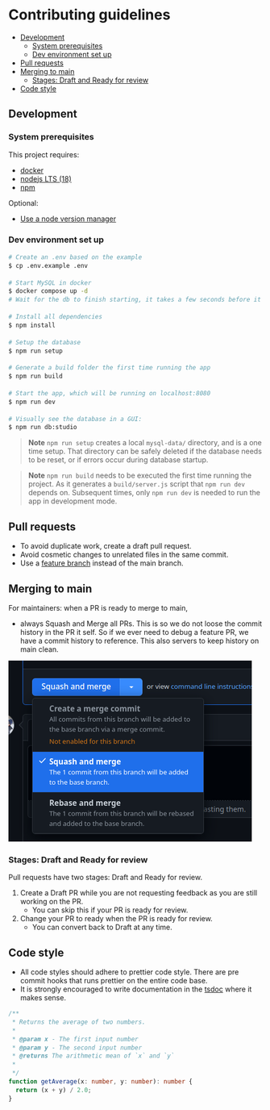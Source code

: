 # Contributing guidelines

<!-- vim-markdown-toc GFM -->

- [Development](#development)
  - [System prerequisites](#system-prerequisites)
  - [Dev environment set up](#dev-environment-set-up)
- [Pull requests](#pull-requests)
- [Merging to main](#merging-to-main)
  - [Stages: Draft and Ready for review](#stages-draft-and-ready-for-review)
- [Code style](#code-style)

<!-- vim-markdown-toc -->

## Development

### System prerequisites

This project requires:

- [docker](https://docs.docker.com/get-docker/)
- [nodejs LTS (18)](https://nodejs.org/en/download/)
- [npm](https://docs.npmjs.com/downloading-and-installing-node-js-and-npm)

Optional:

- [Use a node version manager](https://docs.npmjs.com/downloading-and-installing-node-js-and-npm#using-a-node-version-manager-to-install-nodejs-and-npm)

### Dev environment set up

```bash
# Create an .env based on the example
$ cp .env.example .env

# Start MySQL in docker
$ docker compose up -d
# Wait for the db to finish starting, it takes a few seconds before it's ready...

# Install all dependencies
$ npm install

# Setup the database
$ npm run setup

# Generate a build folder the first time running the app
$ npm run build

# Start the app, which will be running on localhost:8080
$ npm run dev

# Visually see the database in a GUI:
$ npm run db:studio
```

> **Note** `npm run setup` creates a local `mysql-data/` directory, and is a one time setup. That directory can be safely deleted if the database needs to be reset, or if errors occur during database startup.

> **Note** `npm run build` needs to be executed the first time running the project. As it generates a `build/server.js` script that `npm run dev` depends on. Subsequent times, only `npm run dev` is needed to run the app in development mode.

## Pull requests

- To avoid duplicate work, create a draft pull request.
- Avoid cosmetic changes to unrelated files in the same commit.
- Use a [feature branch](https://www.atlassian.com/git/tutorials/comparing-workflows) instead of the main branch.

## Merging to main

For maintainers: when a PR is ready to merge to main,

- always Squash and Merge all PRs. This is so we do not loose the commit history in the PR it self. So if we ever need to debug a feature PR, we have a commit history to reference. This also servers to keep history on main clean.

![squash_and_merge](img/squash_and_merge.png)

### Stages: Draft and Ready for review

Pull requests have two stages: Draft and Ready for review.

1. Create a Draft PR while you are not requesting feedback as you are still working on the PR.
   - You can skip this if your PR is ready for review.
2. Change your PR to ready when the PR is ready for review.
   - You can convert back to Draft at any time.

## Code style

- All code styles should adhere to prettier code style. There are pre commit hooks that runs prettier on the entire code base.
- It is strongly encouraged to write documentation in the [tsdoc](https://tsdoc.org/) where it makes sense.

```ts
/**
 * Returns the average of two numbers.
 *
 * @param x - The first input number
 * @param y - The second input number
 * @returns The arithmetic mean of `x` and `y`
 *
 */
function getAverage(x: number, y: number): number {
  return (x + y) / 2.0;
}
```
